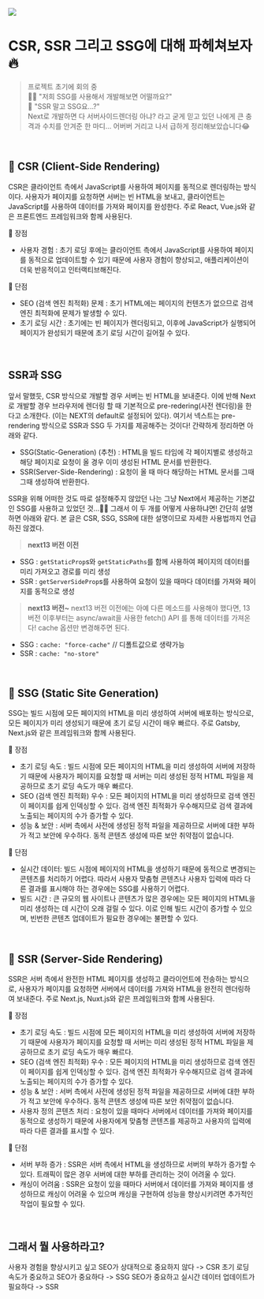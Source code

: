 ![](https://velog.velcdn.com/images/jihyun517/post/3ea97115-a919-40c2-87bb-c05d5ecb608c/image.png)

# CSR, SSR 그리고 SSG에 대해 파헤쳐보자🔥

> 프로젝트 초기에 회의 중<br>
> 💁‍♂️ "저희 SSG를 사용해서 개발해보면 어떨까요?"<br>
> 🙎‍ "SSR 말고 SSG요...?"<br>
> Next로 개발하면 다 서버사이드렌더링 아냐? 라고 굳게 믿고 있던 나에게 큰 충격과 수치를 안겨준 한 마디...
> 어버버 거리고 나서 급하게 정리해보았습니다😂

<br>

## 💙 CSR (Client-Side Rendering)

CSR은 클라이언트 측에서 JavaScript를 사용하여 페이지를 동적으로 렌더링하는 방식이다. 사용자가 페이지를 요청하면 서버는 빈 HTML을 보내고, 클라이언트는 JavaScript를 사용하여 데이터를 가져와 페이지를 완성한다. 주로 React, Vue.js와 같은 프론트엔드 프레임워크와 함께 사용된다.

🔹 장점

- 사용자 경험 : 초기 로딩 후에는 클라이언트 측에서 JavaScript를 사용하여 페이지를 동적으로 업데이트할 수 있기 때문에 사용자 경험이 향상되고, 애플리케이션이 더욱 반응적이고 인터랙티브해진다.

🔹 단점

- SEO (검색 엔진 최적화) 문제 : 초기 HTML에는 페이지의 컨텐츠가 없으므로 검색 엔진 최적화에 문제가 발생할 수 있다.
- 초기 로딩 시간 : 초기에는 빈 페이지가 렌더링되고, 이후에 JavaScript가 실행되어 페이지가 완성되기 때문에 초기 로딩 시간이 길어질 수 있다.

<br>

## SSR과 SSG

앞서 말했듯, CSR 방식으로 개발할 경우 서버는 빈 HTML을 보내준다. 이에 반해 Next로 개발할 경우 브라우저에 렌더링 할 때 기본적으로 pre-redering(사전 렌더링)을 한다고 소개한다. (이는 NEXT의 default로 설정되어 있다). 여기서 넥스트는 pre-rendering 방식으로 SSR과 SSG 두 가지를 제공해주는 것이다! 간략하게 정리하면 아래와 같다.

- SSG(Static-Generation) (추천) : HTML을 빌드 타임에 각 페이지별로 생성하고 해당 페이지로 요청이 올 경우 이미 생성된 HTML 문서를 반환한다.
- SSR(Server-Side-Rendering) : 요청이 올 때 마다 해당하는 HTML 문서를 그때 그때 생성하여 반환한다.

SSR을 위해 어떠한 것도 따로 설정해주지 않았던 나는 그냥 Next에서 제공하는 기본값인 SSG를 사용하고 있었던 것...🤦‍♀️
그래서 이 두 개를 어떻게 사용하냐면! 간단히 설명하면 아래와 같다.
본 글은 CSR, SSG, SSR에 대한 설명이므로 자세한 사용법까지 언급하진 않겠다.

> **next13 버전 이전**

- SSG : `getStaticProp`s와 `getStaticPaths`를 함께 사용하여 페이지의 데이터를 미리 가져오고 경로를 미리 생성
- SSR : `getServerSideProp`s를 사용하여 요청이 있을 때마다 데이터를 가져와 페이지를 동적으로 생성

> **next13 버전~**
> next13 버전 이전에는 아예 다른 메소드를 사용해야 했다면, 13 버전 이후부터는 async/await을 사용한 fetch() API 를 통해 데이터를 가져온다! cache 옵션만 변경해주면 된다.

- SSG : `cache: "force-cache"` // 디폴트값으로 생략가능
- SSR : `cache: "no-store"`

<br>

## 💙 SSG (Static Site Generation)

SSG는 빌드 시점에 모든 페이지의 HTML을 미리 생성하여 서버에 배포하는 방식으로, 모든 페이지가 미리 생성되기 때문에 초기 로딩 시간이 매우 빠르다. 주로 Gatsby, Next.js와 같은 프레임워크와 함께 사용된다.

🔹 장점

- 초기 로딩 속도 : 빌드 시점에 모든 페이지의 HTML을 미리 생성하여 서버에 저장하기 때문에 사용자가 페이지를 요청할 때 서버는 미리 생성된 정적 HTML 파일을 제공하므로 초기 로딩 속도가 매우 빠르다.
- SEO (검색 엔진 최적화) 우수 : 모든 페이지의 HTML을 미리 생성하므로 검색 엔진이 페이지를 쉽게 인덱싱할 수 있다. 검색 엔진 최적화가 우수해지므로 검색 결과에 노출되는 페이지의 수가 증가할 수 있다.
- 성능 & 보안 : 서버 측에서 사전에 생성된 정적 파일을 제공하므로 서버에 대한 부하가 적고 보안에 우수하다. 동적 콘텐츠 생성에 따른 보안 취약점이 없습니다.

🔹 단점

- 실시간 데이터: 빌드 시점에 페이지의 HTML을 생성하기 때문에 동적으로 변경되는 콘텐츠를 처리하기 어렵다. 따라서 사용자 맞춤형 콘텐츠나 사용자 입력에 따라 다른 결과를 표시해야 하는 경우에는 SSG를 사용하기 어렵다.
- 빌드 시간 : 큰 규모의 웹 사이트나 콘텐츠가 많은 경우에는 모든 페이지의 HTML을 미리 생성하는 데 시간이 오래 걸릴 수 있다. 이로 인해 빌드 시간이 증가할 수 있으며, 빈번한 콘텐츠 업데이트가 필요한 경우에는 불편할 수 있다.

<br>

## 💙 SSR (Server-Side Rendering)

SSR은 서버 측에서 완전한 HTML 페이지를 생성하고 클라이언트에 전송하는 방식으로, 사용자가 페이지를 요청하면 서버에서 데이터를 가져와 HTML을 완전히 렌더링하여 보내준다. 주로 Next.js, Nuxt.js와 같은 프레임워크와 함께 사용된다.

🔹 장점

- 초기 로딩 속도 : 빌드 시점에 모든 페이지의 HTML을 미리 생성하여 서버에 저장하기 때문에 사용자가 페이지를 요청할 때 서버는 미리 생성된 정적 HTML 파일을 제공하므로 초기 로딩 속도가 매우 빠르다.
- SEO (검색 엔진 최적화) 우수 : 모든 페이지의 HTML을 미리 생성하므로 검색 엔진이 페이지를 쉽게 인덱싱할 수 있다. 검색 엔진 최적화가 우수해지므로 검색 결과에 노출되는 페이지의 수가 증가할 수 있다.
- 성능 & 보안 : 서버 측에서 사전에 생성된 정적 파일을 제공하므로 서버에 대한 부하가 적고 보안에 우수하다. 동적 콘텐츠 생성에 따른 보안 취약점이 없습니다.
- 사용자 정의 콘텐츠 처리 : 요청이 있을 때마다 서버에서 데이터를 가져와 페이지를 동적으로 생성하기 때문에 사용자에게 맞춤형 콘텐츠를 제공하고 사용자의 입력에 따라 다른 결과를 표시할 수 있다.

🔹 단점

- 서버 부하 증가 : SSR은 서버 측에서 HTML을 생성하므로 서버의 부하가 증가할 수 있다. 트래픽이 많은 경우 서버에 대한 부하를 관리하는 것이 어려울 수 있다.
- 캐싱이 어려움 : SSR은 요청이 있을 때마다 서버에서 데이터를 가져와 페이지를 생성하므로 캐싱이 어려울 수 있으며 캐싱을 구현하여 성능을 향상시키려면 추가적인 작업이 필요할 수 있다.

<br>

## 그래서 뭘 사용하라고?

사용자 경험을 향상시키고 싶고 SEO가 상대적으로 중요하지 않다 -> CSR
초기 로딩 속도가 중요하고 SEO가 중요하다 -> SSG
SEO가 중요하고 실시간 데이터 업데이트가 필요하다 -> SSR
